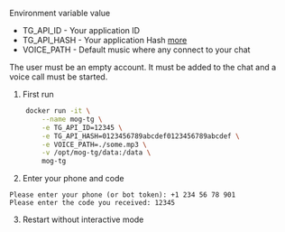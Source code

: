 Environment variable value

- TG_API_ID - Your application ID
- TG_API_HASH - Your application Hash [more](https://docs.telethon.dev/en/stable/basic/signing-in.html)
- VOICE_PATH - Default music where any connect to your chat

The user must be an empty account. It must be added to the chat and a voice call must be started.

1. First run
```bash
    docker run -it \
        --name mog-tg \
        -e TG_API_ID=12345 \
        -e TG_API_HASH=0123456789abcdef0123456789abcdef \
        -e VOICE_PATH=./some.mp3 \
        -v /opt/mog-tg/data:/data \
        mog-tg
```

2. Enter your phone and code
```
Please enter your phone (or bot token): +1 234 56 78 901
Please enter the code you received: 12345
```

3. Restart without interactive mode
